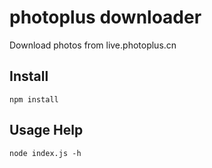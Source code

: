 # photoplus downloader

Download photos from live.photoplus.cn

## Install

```
npm install
```

## Usage Help

```
node index.js -h
```
